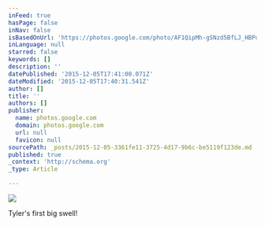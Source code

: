 ```yaml
---
inFeed: true
hasPage: false
inNav: false
isBasedOnUrl: 'https://photos.google.com/photo/AF1QipMh-gSNzd5BfLJ_HBPqQDilxSZrlc8H21AVCFlu'
inLanguage: null
starred: false
keywords: []
description: ''
datePublished: '2015-12-05T17:41:00.071Z'
dateModified: '2015-12-05T17:40:31.541Z'
author: []
title: ''
authors: []
publisher:
  name: photos.google.com
  domain: photos.google.com
  url: null
  favicon: null
sourcePath: _posts/2015-12-05-3361fe11-3725-4d17-9b6c-be5119f123de.md
published: true
_context: 'http://schema.org'
_type: Article

---
```

![](https://s3-us-west-2.amazonaws.com/the-grid-img/p/25f95bedeb6b255f15c792a7a9491d8a42745276.jpg)

Tyler's first big swell!